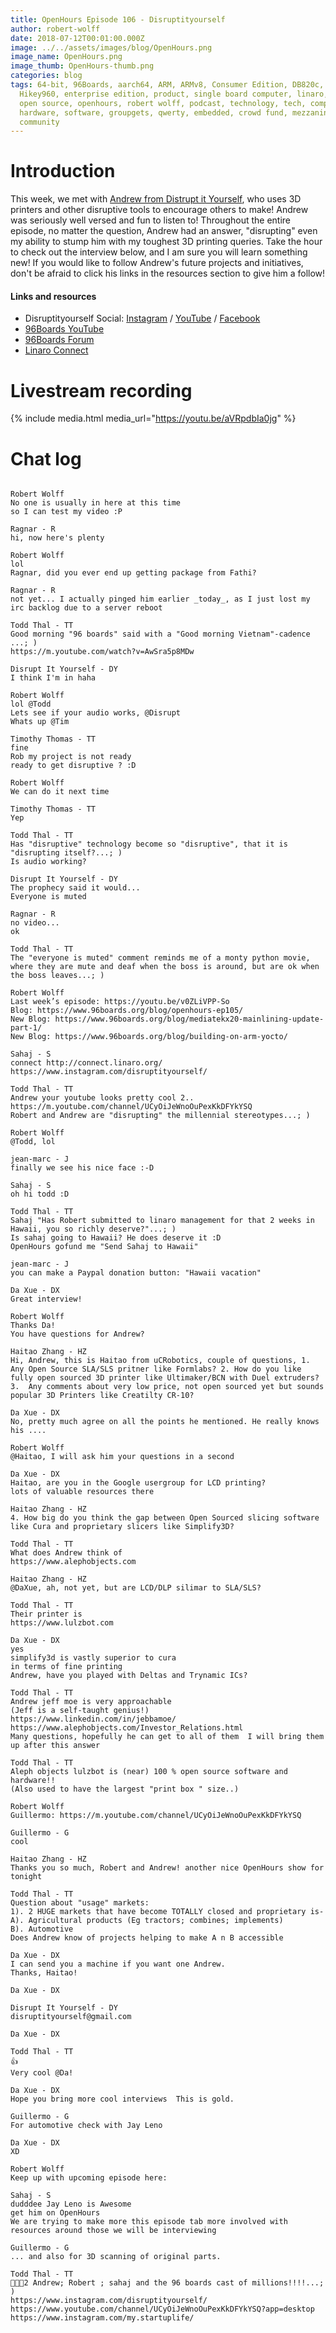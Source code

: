 ```yaml
---
title: OpenHours Episode 106 - Disruptityourself
author: robert-wolff
date: 2018-07-12T00:01:00.000Z
image: ../../assets/images/blog/OpenHours.png
image_name: OpenHours.png
image_thumb: OpenHours-thumb.png
categories: blog
tags: 64-bit, 96Boards, aarch64, ARM, ARMv8, Consumer Edition, DB820c, Rock960,
  Hikey960, enterprise edition, product, single board computer, linaro, linux,
  open source, openhours, robert wolff, podcast, technology, tech, computer,
  hardware, software, groupgets, qwerty, embedded, crowd fund, mezzanine,
  community
---
```


# Introduction

This week, we met with [Andrew from Distrupt it Yourself](https://www.instagram.com/disruptityourself/), who uses 3D printers and other disruptive tools to encourage others to make! Andrew was seriously well versed and fun to listen to! Throughout the entire episode, no matter the question, Andrew had an answer, "disrupting" even my ability to stump him with my toughest 3D printing queries. Take the hour to check out the interview below, and I am sure you will learn something new! If you would like to follow Andrew's future projects and initiatives, don't be afraid to click his links in the resources section to give him a follow!

#### Links and resources

- Disruptityourself Social: [Instagram](https://www.instagram.com/disruptityourself/) / [YouTube](https://www.youtube.com/channel/UCyOiJeWnoOuPexKkDFYkYSQ?app=desktop) / [Facebook](https://www.facebook.com/DisruptItYourself/)
- [96Boards YouTube](https://www.youtube.com/c/96Boards/)
- [96Boards Forum](https://discuss.96boards.org/)
- [Linaro Connect](http://connect.linaro.org/)

# Livestream recording

{% include media.html media_url="https://youtu.be/aVRpdbIa0jg" %}

# Chat log

```

Robert Wolff
No one is usually in here at this time
so I can test my video :P

Ragnar - R
hi, now here's plenty

Robert Wolff
lol
Ragnar, did you ever end up getting package from Fathi?

Ragnar - R
not yet... I actually pinged him earlier _today_, as I just lost my irc backlog due to a server reboot

Todd Thal - TT
Good morning "96 boards" said with a "Good morning Vietnam"-cadence ...; )
https://m.youtube.com/watch?v=AwSra5p8MDw

Disrupt It Yourself - DY
I think I'm in haha

Robert Wolff
lol @Todd
Lets see if your audio works, @Disrupt
Whats up @Tim

Timothy Thomas - TT
fine
Rob my project is not ready
ready to get disruptive ? :D

Robert Wolff
We can do it next time

Timothy Thomas - TT
Yep

Todd Thal - TT
Has "disruptive" technology become so "disruptive", that it is "disrupting itself?...; )
Is audio working?

Disrupt It Yourself - DY
The prophecy said it would...
Everyone is muted

Ragnar - R
no video...
ok

Todd Thal - TT
The "everyone is muted" comment reminds me of a monty python movie, where they are mute and deaf when the boss is around, but are ok when the boss leaves...; )

Robert Wolff
Last week’s episode: https://youtu.be/v0ZLiVPP-So
Blog: https://www.96boards.org/blog/openhours-ep105/
New Blog: https://www.96boards.org/blog/mediatekx20-mainlining-update-part-1/
New Blog: https://www.96boards.org/blog/building-on-arm-yocto/

Sahaj - S
connect http://connect.linaro.org/
https://www.instagram.com/disruptityourself/

Todd Thal - TT
Andrew your youtube looks pretty cool 2..
https://m.youtube.com/channel/UCyOiJeWnoOuPexKkDFYkYSQ
Robert and Andrew are "disrupting" the millennial stereotypes...; )

Robert Wolff
@Todd, lol

jean-marc - J
finally we see his nice face :-D

Sahaj - S
oh hi todd :D

Todd Thal - TT
Sahaj "Has Robert submitted to linaro management for that 2 weeks in Hawaii, you so richly deserve?"...; )
Is sahaj going to Hawaii? He does deserve it :D
OpenHours gofund me "Send Sahaj to Hawaii"

jean-marc - J
you can make a Paypal donation button: "Hawaii vacation"

Da Xue - DX
Great interview!

Robert Wolff
Thanks Da!
You have questions for Andrew?

Haitao Zhang - HZ
Hi, Andrew, this is Haitao from uCRobotics, couple of questions, 1. Any Open Source SLA/SLS pritner like Formlabs? 2. How do you like fully open sourced 3D printer like Ultimaker/BCN with Duel extruders? 3.  Any comments about very low price, not open sourced yet but sounds popular 3D Printers like Creatilty CR-10?

Da Xue - DX
No, pretty much agree on all the points he mentioned. He really knows his ....

Robert Wolff
@Haitao, I will ask him your questions in a second

Da Xue - DX
Haitao, are you in the Google usergroup for LCD printing?
lots of valuable resources there

Haitao Zhang - HZ
4. How big do you think the gap between Open Sourced slicing software like Cura and proprietary slicers like Simplify3D?

Todd Thal - TT
What does Andrew think of
https://www.alephobjects.com

Haitao Zhang - HZ
@DaXue, ah, not yet, but are LCD/DLP silimar to SLA/SLS?

Todd Thal - TT
Their printer is
https://www.lulzbot.com

Da Xue - DX
yes
simplify3d is vastly superior to cura
in terms of fine printing
Andrew, have you played with Deltas and Trynamic ICs?

Todd Thal - TT
Andrew jeff moe is very approachable
(Jeff is a self-taught genius!)
https://www.linkedin.com/in/jebbamoe/
https://www.alephobjects.com/Investor_Relations.html
Many questions, hopefully he can get to all of them  I will bring them up after this answer

Todd Thal - TT
Aleph objects lulzbot is (near) 100 % open source software and hardware!!
(Also used to have the largest "print box " size..)

Robert Wolff
Guillermo: https://m.youtube.com/channel/UCyOiJeWnoOuPexKkDFYkYSQ

Guillermo - G
cool

Haitao Zhang - HZ
Thanks you so much, Robert and Andrew! another nice OpenHours show for tonight

Todd Thal - TT
Question about "usage" markets:
1). 2 HUGE markets that have become TOTALLY closed and proprietary is-
A). Agricultural products (Eg tractors; combines; implements)
B). Automotive
Does Andrew know of projects helping to make A n B accessible

Da Xue - DX
I can send you a machine if you want one Andrew.
Thanks, Haitao!

Da Xue - DX

Disrupt It Yourself - DY
disruptityourself@gmail.com

Da Xue - DX

Todd Thal - TT
👍
Very cool @Da!

Da Xue - DX
Hope you bring more cool interviews  This is gold.

Guillermo - G
For automotive check with Jay Leno

Da Xue - DX
XD

Robert Wolff
Keep up with upcoming episode here:

Sahaj - S
dudddee Jay Leno is Awesome
get him on OpenHours
We are trying to make more this episode tab more involved with resources around those we will be interviewing

Guillermo - G
... and also for 3D scanning of original parts.

Todd Thal - TT
👏👏👏2 Andrew; Robert ; sahaj and the 96 boards cast of millions!!!!...; )
https://www.instagram.com/disruptityourself/
https://www.youtube.com/channel/UCyOiJeWnoOuPexKkDFYkYSQ?app=desktop
https://www.instagram.com/my.startuplife/

```
